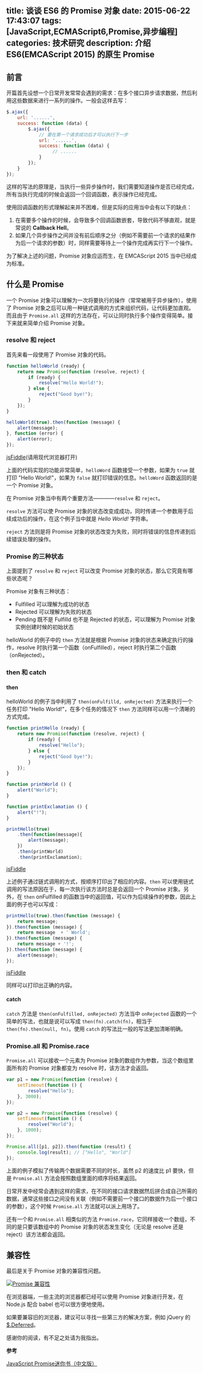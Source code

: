 title: 谈谈 ES6 的 Promise 对象
date: 2015-06-22 17:43:07
tags: [JavaScript,ECMAScript6,Promise,异步编程]
categories: 技术研究
description: 介绍 ES6(EMCAScript 2015) 的原生 Promise
---

## 前言

开篇首先设想一个日常开发常常会遇到的需求：在多个接口异步请求数据，然后利用这些数据来进行一系列的操作。一般会这样去写：

```javascript
$.ajax({
    url: '......',
    success: function (data) {
        $.ajax({
            // 要在第一个请求成功后才可以执行下一步
            url: '......',
            success: function (data) {
                 // ......
            }
        });
    }
});
```

<!-- more -->


这样的写法的原理是，当执行一些异步操作时，我们需要知道操作是否已经完成，所有当执行完成的时候会返回一个回调函数，表示操作已经完成。

使用回调函数的形式理解起来并不困难，但是实际的应用当中会有以下的缺点：

1. 在需要多个操作的时候，会导致多个回调函数嵌套，导致代码不够直观，就是常说的 **Callback Hell**。
2. 如果几个异步操作之间并没有前后顺序之分（例如不需要前一个请求的结果作为后一个请求的参数）时，同样需要等待上一个操作完成再实行下一个操作。

为了解决上述的问题，Promise 对象应运而生，在 EMCAScript 2015 当中已经成为标准。

## 什么是 Promise

一个 Promise 对象可以理解为一次将要执行的操作（常常被用于异步操作），使用了 Promise 对象之后可以用一种链式调用的方式来组织代码，让代码更加直观。而且由于 `Promise.all` 这样的方法存在，可以让同时执行多个操作变得简单。接下来就来简单介绍 Promise 对象。

### resolve 和 reject

首先来看一段使用了 Promise 对象的代码。

```javascript
function helloWorld (ready) {
    return new Promise(function (resolve, reject) {
        if (ready) {
            resolve("Hello World!");
        } else {
            reject("Good bye!");
        }
    });
}

helloWorld(true).then(function (message) {
    alert(message);
}, function (error) {
    alert(error);
});
```

[jsFiddle](http://jsfiddle.net/acwong/rpswm61r/)(请用现代浏览器打开)

上面的代码实现的功能非常简单，`helloWord` 函数接受一个参数，如果为 `true` 就打印 "Hello World!"，如果为 `false` 就打印错误的信息。`helloWord` 函数返回的是一个 Promise 对象。

在 Promise 对象当中有两个重要方法————`resolve` 和 `reject`。

`resolve` 方法可以使 Promise 对象的状态改变成成功，同时传递一个参数用于后续成功后的操作，在这个例子当中就是 *Hello World!* 字符串。

`reject` 方法则是将 Promise 对象的状态改变为失败，同时将错误的信息传递到后续错误处理的操作。

### Promise 的三种状态

上面提到了 `resolve` 和 `reject` 可以改变 Promise 对象的状态，那么它究竟有哪些状态呢？

Promise 对象有三种状态：

- Fulfilled 可以理解为成功的状态
- Rejected 可以理解为失败的状态
- Pending 既不是 Fulfilld 也不是 Rejected 的状态，可以理解为 Promise 对象实例创建时候的初始状态

helloWorld 的例子中的 `then` 方法就是根据 Promise 对象的状态来确定执行的操作，resolve 时执行第一个函数（onFulfilled），reject 时执行第二个函数（onRejected）。

### then 和 catch

#### then

helloWorld 的例子当中利用了 `then(onFulfilld, onRejected)` 方法来执行一个任务打印 "Hello World!"，在多个任务的情况下 `then` 方法同样可以用一个清晰的方式完成。

```javascript
function printHello (ready) {
    return new Promise(function (resolve, reject) {
        if (ready) {
            resolve("Hello");
        } else {
            reject("Good bye!");
        }
    });
}

function printWorld () {
    alert("World");
}

function printExclamation () {
    alert("!");
}

printHello(true)
    .then(function(message){
        alert(message);
    })
    .then(printWorld)
    .then(printExclamation);
```

[jsFiddle](http://jsfiddle.net/acwong/rpswm61r/1/)

上述例子通过链式调用的方式，按顺序打印出了相应的内容。`then` 可以使用链式调用的写法原因在于，每一次执行该方法时总是会返回一个 Promise 对象。另外，在 `then` onFulfilled 的函数当中的返回值，可以作为后续操作的参数，因此上面的例子也可以写成：

```javascript
printHello(true).then(function (message) {
    return message;
}).then(function (message) {
    return message  + ' World';
}).then(function (message) {
    return message + '!';
}).then(function (message) {
    alert(message);
});
```

[jsFiddle](http://jsfiddle.net/acwong/rpswm61r/2/)

同样可以打印出正确的内容。

#### catch

`catch` 方法是 `then(onFulfilled, onRejected)` 方法当中 `onRejected` 函数的一个简单的写法，也就是说可以写成 `then(fn).catch(fn)`，相当于 `then(fn).then(null, fn)`。使用 `catch` 的写法比一般的写法更加清晰明确。

### Promise.all 和 Promise.race

`Promise.all` 可以接收一个元素为 Promise 对象的数组作为参数，当这个数组里面所有的 Promise 对象都变为 resolve 时，该方法才会返回。

```javascript
var p1 = new Promise(function (resolve) {
    setTimeout(function () {
        resolve("Hello");
    }, 3000);
});

var p2 = new Promise(function (resolve) {
    setTimeout(function () {
        resolve("World");
    }, 1000);
});

Promise.all([p1, p2]).then(function (result) {
    console.log(result); // ["Hello", "World"]
});
```

上面的例子模拟了传输两个数据需要不同的时长，虽然 p2 的速度比 p1 要快，但是 `Promise.all` 方法会按照数组里面的顺序将结果返回。

日常开发中经常会遇到这样的需求，在不同的接口请求数据然后拼合成自己所需的数据，通常这些接口之间没有关联（例如不需要前一个接口的数据作为后一个接口的参数），这个时候 `Promise.all` 方法就可以派上用场了。

还有一个和 `Promise.all` 相类似的方法 `Promise.race`，它同样接收一个数组，不同的是只要该数组中的 Promise 对象的状态发生变化（无论是 resolve 还是 reject）该方法都会返回。

## 兼容性

最后是关于 Promise 对象的兼容性问题。

[![Promise 兼容性](http://7q5etm.com1.z0.glb.clouddn.com/2015-06_promise-can-i-use.PNG)](http://7q5etm.com1.z0.glb.clouddn.com/2015-06_promise-can-i-use.PNG)

在浏览器端，一些主流的浏览器都已经可以使用 Promise 对象进行开发，在 Node.js 配合 babel 也可以很方便地使用。

如果要兼容旧的浏览器，建议可以寻找一些第三方的解决方案，例如 jQuery 的 [$.Deferred](http://api.jquery.com/category/deferred-object/)。

感谢你的阅读，有不足之处请为我指出。

**参考**

[JavaScript Promise迷你书（中文版）](http://liubin.github.io/promises-book/)